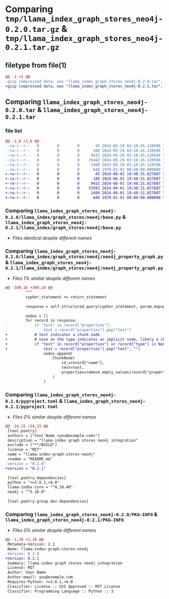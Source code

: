 # Comparing `tmp/llama_index_graph_stores_neo4j-0.2.0.tar.gz` & `tmp/llama_index_graph_stores_neo4j-0.2.1.tar.gz`

## filetype from file(1)

```diff
@@ -1 +1 @@
-gzip compressed data, was "llama_index_graph_stores_neo4j-0.2.0.tar", max compression
+gzip compressed data, was "llama_index_graph_stores_neo4j-0.2.1.tar", max compression
```

## Comparing `llama_index_graph_stores_neo4j-0.2.0.tar` & `llama_index_graph_stores_neo4j-0.2.1.tar`

### file list

```diff
@@ -1,6 +1,6 @@
--rw-r--r--   0        0        0       45 2024-05-29 03:18:45.120596 llama_index_graph_stores_neo4j-0.2.0/README.md
--rw-r--r--   0        0        0      188 2024-05-29 03:18:45.120596 llama_index_graph_stores_neo4j-0.2.0/llama_index/graph_stores/neo4j/__init__.py
--rw-r--r--   0        0        0     9432 2024-05-29 03:18:45.120596 llama_index_graph_stores_neo4j-0.2.0/llama_index/graph_stores/neo4j/base.py
--rw-r--r--   0        0        0    33442 2024-05-29 03:18:45.120596 llama_index_graph_stores_neo4j-0.2.0/llama_index/graph_stores/neo4j/neo4j_property_graph.py
--rw-r--r--   0        0        0     1499 2024-05-29 03:18:45.120596 llama_index_graph_stores_neo4j-0.2.0/pyproject.toml
--rw-r--r--   0        0        0      646 1970-01-01 00:00:00.000000 llama_index_graph_stores_neo4j-0.2.0/PKG-INFO
+-rw-r--r--   0        0        0       45 2024-06-01 19:48:31.027687 llama_index_graph_stores_neo4j-0.2.1/README.md
+-rw-r--r--   0        0        0      188 2024-06-01 19:48:31.027687 llama_index_graph_stores_neo4j-0.2.1/llama_index/graph_stores/neo4j/__init__.py
+-rw-r--r--   0        0        0     9432 2024-06-01 19:48:31.027687 llama_index_graph_stores_neo4j-0.2.1/llama_index/graph_stores/neo4j/base.py
+-rw-r--r--   0        0        0    33593 2024-06-01 19:48:31.027687 llama_index_graph_stores_neo4j-0.2.1/llama_index/graph_stores/neo4j/neo4j_property_graph.py
+-rw-r--r--   0        0        0     1499 2024-06-01 19:48:31.027687 llama_index_graph_stores_neo4j-0.2.1/pyproject.toml
+-rw-r--r--   0        0        0      646 1970-01-01 00:00:00.000000 llama_index_graph_stores_neo4j-0.2.1/PKG-INFO
```

### Comparing `llama_index_graph_stores_neo4j-0.2.0/llama_index/graph_stores/neo4j/base.py` & `llama_index_graph_stores_neo4j-0.2.1/llama_index/graph_stores/neo4j/base.py`

 * *Files identical despite different names*

### Comparing `llama_index_graph_stores_neo4j-0.2.0/llama_index/graph_stores/neo4j/neo4j_property_graph.py` & `llama_index_graph_stores_neo4j-0.2.1/llama_index/graph_stores/neo4j/neo4j_property_graph.py`

 * *Files 1% similar despite different names*

```diff
@@ -349,16 +349,18 @@
         """
         cypher_statement += return_statement
 
         response = self.structured_query(cypher_statement, param_map=params)
 
         nodes = []
         for record in response:
-            if "text" in record["properties"]:
-                text = record["properties"].pop("text")
+            # text indicates a chunk node
+            # none on the type indicates an implicit node, likely a chunk node
+            if "text" in record["properties"] or record["type"] is None:
+                text = record["properties"].pop("text", "")
                 nodes.append(
                     ChunkNode(
                         id_=record["name"],
                         text=text,
                         properties=remove_empty_values(record["properties"]),
                     )
                 )
```

### Comparing `llama_index_graph_stores_neo4j-0.2.0/pyproject.toml` & `llama_index_graph_stores_neo4j-0.2.1/pyproject.toml`

 * *Files 0% similar despite different names*

```diff
@@ -24,15 +24,15 @@
 [tool.poetry]
 authors = ["Your Name <you@example.com>"]
 description = "llama-index graph stores neo4j integration"
 exclude = ["**/BUILD"]
 license = "MIT"
 name = "llama-index-graph-stores-neo4j"
 readme = "README.md"
-version = "0.2.0"
+version = "0.2.1"
 
 [tool.poetry.dependencies]
 python = ">=3.8.1,<4.0"
 llama-index-core = "^0.10.40"
 neo4j = "^5.16.0"
 
 [tool.poetry.group.dev.dependencies]
```

### Comparing `llama_index_graph_stores_neo4j-0.2.0/PKG-INFO` & `llama_index_graph_stores_neo4j-0.2.1/PKG-INFO`

 * *Files 0% similar despite different names*

```diff
@@ -1,10 +1,10 @@
 Metadata-Version: 2.1
 Name: llama-index-graph-stores-neo4j
-Version: 0.2.0
+Version: 0.2.1
 Summary: llama-index graph stores neo4j integration
 License: MIT
 Author: Your Name
 Author-email: you@example.com
 Requires-Python: >=3.8.1,<4.0
 Classifier: License :: OSI Approved :: MIT License
 Classifier: Programming Language :: Python :: 3
```

